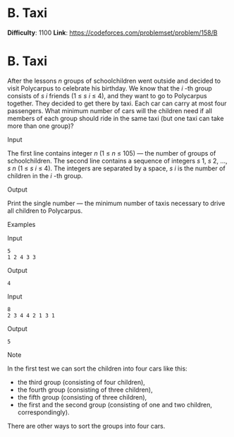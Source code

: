 # B. Taxi 
**Difficulty**: 1100 
**Link**: https://codeforces.com/problemset/problem/158/B

# B. Taxi
After the lessons _n_ groups of schoolchildren went outside and decided to
visit Polycarpus to celebrate his birthday. We know that the _i_ -th group
consists of _s_ _i_ friends (1 ≤  _s_ _i_ ≤ 4), and they want to go to
Polycarpus together. They decided to get there by taxi. Each car can carry at
most four passengers. What minimum number of cars will the children need if
all members of each group should ride in the same taxi (but one taxi can take
more than one group)?

Input

The first line contains integer _n_ (1 ≤  _n_ ≤ 105) — the number of groups of
schoolchildren. The second line contains a sequence of integers _s_ 1,  _s_ 2,
...,  _s_ _n_ (1 ≤  _s_ _i_ ≤ 4). The integers are separated by a space, _s_
_i_ is the number of children in the _i_ -th group.

Output

Print the single number — the minimum number of taxis necessary to drive all
children to Polycarpus.

Examples

Input

    
    
    5  
    1 2 4 3 3  
    

Output

    
    
    4  
    

Input

    
    
    8  
    2 3 4 4 2 1 3 1  
    

Output

    
    
    5  
    

Note

In the first test we can sort the children into four cars like this:

  * the third group (consisting of four children), 
  * the fourth group (consisting of three children), 
  * the fifth group (consisting of three children), 
  * the first and the second group (consisting of one and two children, correspondingly). 

There are other ways to sort the groups into four cars.

